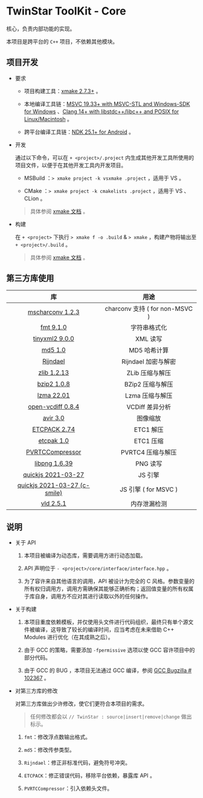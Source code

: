 # TwinStar ToolKit - Core

核心，负责内部功能的实现。

本项目是跨平台的 `C++` 项目，不依赖其他模块。

## 项目开发

* 要求
	
	* 项目构建工具：[xmake 2.7.3+](https://xmake.io/#/) 。
	
	* 本地编译工具链：[MSVC 19.33+ with MSVC-STL and Windows-SDK for Windows](https://visualstudio.microsoft.com/downloads/) 、[Clang 14+ with libstdc++/libc++ and POSIX for Linux/Macintosh](https://llvm.org/) 。
	
	* 跨平台编译工具链：[NDK 25.1+ for Android](https://developer.android.com/ndk/downloads) 。

* 开发
	
	通过以下命令，可以在 `+ <project>/.project` 内生成其他开发工具所使用的项目文件，以便于在其他开发工具内开发项目。
	
	* MSBuild ：`> xmake project -k vsxmake .project` ，适用于 VS 。
	
	* CMake ：`> xmake project -k cmakelists .project` ，适用于 VS 、CLion 。
	
	> 具体参阅 [xmake 文档](https://xmake.io/#/plugin/builtin_plugins?id=generate-ide-project-files) 。

* 构建
	
	在 `+ <project>` 下执行 `> xmake f -o .build` & `> xmake` ，构建产物将输出至 `+ <project>/.build` 。
	
	> 具体参阅 [xmake 文档](https://xmake.io/#/) 。

## 第三方库使用

| 库                                                                   | 用途                           |
|:--------------------------------------------------------------------:|:------------------------------:|
| [mscharconv 1.2.3](https://github.com/iboB/mscharconv)               | charconv 支持 ( for non-MSVC ) |
| [fmt 9.1.0](https://github.com/fmtlib/fmt)                           | 字符串格式化                   |
| [tinyxml2 9.0.0](https://github.com/leethomason/tinyxml2)            | XML 读写                       |
| [md5 1.0](https://github.com/JieweiWei/md5)                          | MD5 哈希计算                   |
| [Rijndael](#)                                                        | Rijndael 加密与解密            |
| [zlib 1.2.13](https://github.com/madler/zlib)                        | ZLib 压缩与解压                |
| [bzip2 1.0.8](https://sourceware.org/bzip2/)                         | BZip2 压缩与解压               |
| [lzma 22.01](https://www.7-zip.org/sdk.html)                         | Lzma 压缩与解压                |
| [open-vcdiff 0.8.4](https://github.com/google/open-vcdiff)           | VCDiff 差异分析                |
| [avir 3.0](https://github.com/avaneev/avir)                          | 图像缩放                       |
| [ETCPACK 2.74](https://github.com/Ericsson/ETCPACK)                  | ETC1 解压                      |
| [etcpak 1.0](https://github.com/wolfpld/etcpak)                      | ETC1 压缩                      |
| [PVRTCCompressor](https://github.com/brenwill/PVRTCCompressor)       | PVRTC4 压缩与解压              |
| [libpng 1.6.39](http://www.libpng.org/pub/png/libpng.html)           | PNG 读写                       |
| [quickjs 2021-03-27](https://github.com/bellard/quickjs)             | JS 引擎                        |
| [quickjs 2021-03-27 (c-smile)](https://github.com/c-smile/quickjspp) | JS 引擎 ( for MSVC )           |
| [vld 2.5.1](https://github.com/KindDragon/vld)                       | 内存泄漏检测                   |

## 说明

* 关于 API
	
	1. 本项目被编译为动态库，需要调用方进行动态加载。
	
	2. API 声明位于 `- <project>/core/interface/interface.hpp` 。
	
	3. 为了容许来自其他语言的调用，API 被设计为完全的 C 风格。参数变量的所有权归调用方，调用方需确保其能够正确析构；返回值变量的所有权属于库自身，调用方不应对其进行读取以外的任何操作。

* 关于构建
	
	1. 本项目重度依赖模板，并仅使用头文件进行代码组织，最终只有单个源文件被编译，这导致了较长的编译时间，应当考虑在未来借助 C++ Modules 进行优化（在其成熟之后）。
	
	2. 由于 GCC 的策略，需要添加 `-fpermissive` 选项以使 GCC 容许项目中的部分代码。
	
	3. 由于 GCC 的 BUG ，本项目无法通过 GCC 编译，参阅 [GCC Bugzilla # 102367](https://gcc.gnu.org/bugzilla/show_bug.cgi?id=102367) 。

* 对第三方库的修改
	
	对第三方库做出少许修改，使它们更符合本项目的需求。
	
	> 任何修改都会以 `// TwinStar : source|insert|remove|change` 做出标示。
	
	1. `fmt`：修改浮点数输出格式。
	
	2. `md5`：修改传参类型。
	
	3. `Rijndael`：修正非标准代码，避免符号冲突。
	
	4. `ETCPACK`：修正错误代码，移除平台依赖，暴露库 API 。
	
	4. `PVRTCCompressor`：引入依赖头文件。

